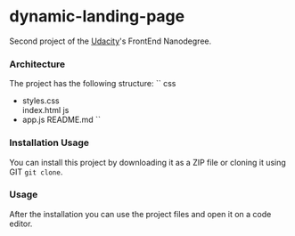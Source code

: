 # dynamic-landing-page

Second project of the [Udacity](https://www.udacity.com/)'s FrontEnd Nanodegree.

### Architecture

The project has the following structure:
``
css

-   styles.css  
    index.html
    js
-   app.js
    README.md
    ``

### Installation Usage

You can install this project by downloading it as a ZIP file or cloning it using GIT `git clone`.

### Usage

After the installation you can use the project files and open it on a code editor.
